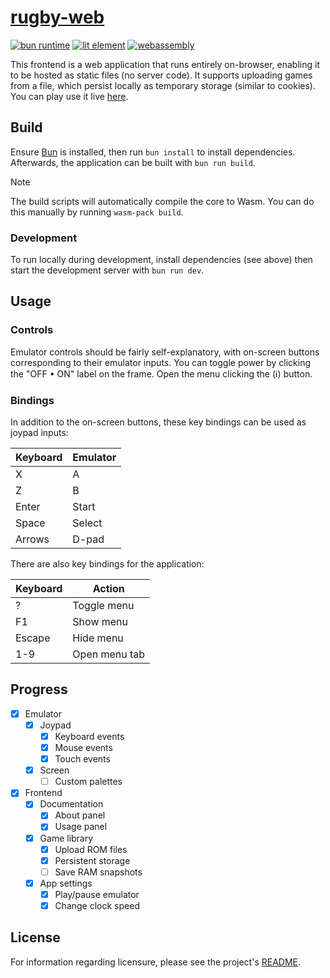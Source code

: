 # [rugby-web][this]

[![bun runtime][bun.badge]][bun.hyper]
[![lit element][lit.badge]][lit.hyper]
[![webassembly][wasm.badge]][wasm.hyper]

This frontend is a web application that runs entirely on-browser, enabling it to
be hosted as static files (no server code). It supports uploading games from a
file, which persist locally as temporary storage (similar to cookies). You can
play use it live [here][this].

## Build

Ensure [Bun][bun.hyper] is installed, then run `bun install` to install
dependencies. Afterwards, the application can be built with `bun run build`.

> [!NOTE]
>
> The build scripts will automatically compile the core to Wasm. You can do this
> manually by running `wasm-pack build`.

### Development

To run locally during development, install dependencies (see above) then start
the development server with `bun run dev`.

## Usage

### Controls

Emulator controls should be fairly self-explanatory, with on-screen buttons
corresponding to their emulator inputs. You can toggle power by clicking the
"OFF &bullet; ON" label on the frame. Open the menu clicking the
(&#x2139;&#xfe0e;) button.

### Bindings

In addition to the on-screen buttons, these key bindings can be used as joypad
inputs:

| Keyboard | Emulator |
|----------|----------|
| X        | A        |
| Z        | B        |
| Enter    | Start    |
| Space    | Select   |
| Arrows   | D-pad    |

There are also key bindings for the application:

| Keyboard | Action        |
|----------|---------------|
| ?        | Toggle menu   |
| F1       | Show menu     |
| Escape   | Hide menu     |
| 1-9      | Open menu tab |

## Progress

- [x] Emulator
  - [x] Joypad
    - [x] Keyboard events
    - [x] Mouse events
    - [x] Touch events
  - [x] Screen
    - [ ] Custom palettes
- [x] Frontend
  - [x] Documentation
    - [x] About panel
    - [x] Usage panel
  - [x] Game library
    - [x] Upload ROM files
    - [x] Persistent storage
    - [ ] Save RAM snapshots
  - [x] App settings
    - [x] Play/pause emulator
    - [x] Change clock speed

## License

For information regarding licensure, please see the project's [README][license].

<!--
  Reference-style links
-->

[this]:  https://rugby.zakhary.dev

<!-- Badges -->
[bun.badge]:  https://img.shields.io/badge/Bun-black?logo=bun&logoColor=f9f1e1
[bun.hyper]:  https://bun.sh
[lit.badge]:  https://img.shields.io/badge/Lit-334eff?logo=lit
[lit.hyper]:  https://lit.dev
[wasm.badge]: https://img.shields.io/badge/WebAssembly-654FF0?logo=webassembly&logoColor=white
[wasm.hyper]: https://webassembly.org

<!-- License -->
[license]: /README.md#license
